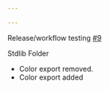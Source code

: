 ```yaml
---

---
```

    
Release/workflow testing [#9](https://github.com/JantaeLeckie/frontier_test/pull/9)
    
Stdlib Folder
   - Color export removed.
   - Color export added
